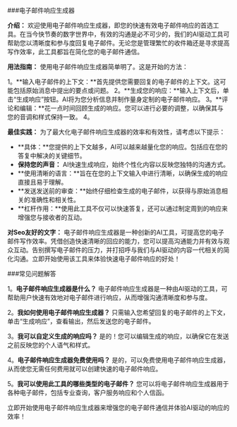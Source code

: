###电子邮件响应生成器

**介绍：**
欢迎使用电子邮件响应生成器，即您的快速有效电子邮件响应的首选工具。在当今快节奏的数字世界中，有效的沟通是必不可少的，我们的AI驱动工具可帮助您以清晰度和参与度回复电子邮件。无论您是管理繁忙的收件箱还是寻求提高写作效率，此工具都旨在简化您的电子邮件通信。

**用法指南：**
使用电子邮件响应生成器简单明了。这是开始的方法：

1。**输入电子邮件的上下文：**首先提供您需要回复的电子邮件的上下文。这可能包括原始消息中提出的要点或问题。
2。**生成您的响应：**输入上下文后，单击“生成响应”按钮。AI将为您分析信息并制作量身定制的电子邮件响应。
3。**评论和编辑：**花一点时间回顾生成的响应。您可以进行必要的调整，以确保其与您的音调和样式保持一致。
4。

**最佳实践：**
为了最大化电子邮件响应生成器的效率和有效性，请考虑以下提示：

-  **具体：**您提供的上下文越多，AI可以越来越量化您的响应。包括应在您的答复中解决的关键细节。
-  **保持您的声音：** AI快速生成响应，始终个性化内容以反映您独特的沟通方式。
-  **使用清晰的语言：**旨在在您的上下文输入中进行清晰，以确保生成的响应直接且易于理解。
-  **发送发送前的审查：**始终仔细检查生成的电子邮件，以获得与原始消息相关的准确性和相关性。
-  **杠杆作用：**使用此工具不仅可以快速答复，还可以通过制定周到的响应来增强您与接收者的互动。

**对Seo友好的文字：**
电子邮件响应生成器是一种创新的AI工具，可提高您的电子邮件写作效率。凭借创造快速清晰的回应的能力，您可以提高沟通能力并有效与观众互动。告别撰写电子邮件的压力，并打招呼与我们与AI驱动的内容一代相关的简化沟通。立即开始使用该工具来体验快速电子邮件响应的好处！

###常见问题解答

1。**电子邮件响应生成器是什么？**
电子邮件响应生成器是一种由AI驱动的工具，可帮助用户快速有效地对电子邮件进行响应，从而增强沟通清晰度和参与度。

2。**我如何使用电子邮件响应生成器？**
只需输入您希望回复的电子邮件的上下文，单击“生成响应”，查看输出，然后发送您的电子邮件。

3。**我可以自定义生成的响应吗？**
是的！您可以编辑生成的响应，以确保它在发送之前反映您的个人语气和样式。

4。**电子邮件响应生成器免费使用吗？**
是的，可以免费使用电子邮件响应生成器，从而使您无需任何费用就可以创建快速的电子邮件响应。

5。**我可以使用此工具的哪些类型的电子邮件？**
您可以将电子邮件响应生成器用于各种电子邮件，包括专业查询，客户服务响应和个人信函。

立即开始使用电子邮件响应生成器来增强您的电子邮件通信并体验AI驱动的响应的效率！